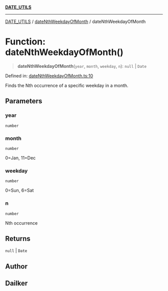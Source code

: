 [**DATE_UTILS**](../../README.md)

***

[DATE_UTILS](../../README.md) / [dateNthWeekdayOfMonth](../README.md) / dateNthWeekdayOfMonth

# Function: dateNthWeekdayOfMonth()

> **dateNthWeekdayOfMonth**(`year`, `month`, `weekday`, `n`): `null` \| `Date`

Defined in: [dateNthWeekdayOfMonth.ts:10](https://github.com/dailker/everyutil/blob/8aea75a123d1c8f9816646c45d1769cd1efa4eac/src/date/dateNthWeekdayOfMonth.ts#L10)

Finds the Nth occurrence of a specific weekday in a month.

## Parameters

### year

`number`

### month

`number`

0=Jan, 11=Dec

### weekday

`number`

0=Sun, 6=Sat

### n

`number`

Nth occurrence

## Returns

`null` \| `Date`

## Author

## Dailker
